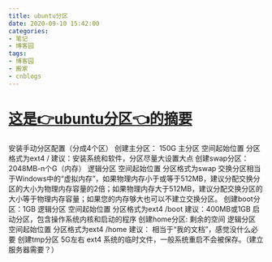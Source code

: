 ```yaml
---
title: ubuntu分区
date: 2020-09-10 15:42:00
categories:
- 笔记
- 博客园
tags:
- 博客园
- 搬家
- cnblogs
---
```

# [这是👉ubuntu分区👈的摘要](../../../../2020/09/10/cnblog_13649165/)
<!--more-->
安装手动分区配置（分成4个区） 创建主分区： 150G 主分区 空间起始位置 分区格式为ext4 / 建议：安装系统和软件，分区尽量大设置大点
创建swap分区：2048MB-n个G（内存） 逻辑分区 空间起始位置 分区格式为swap
交换分区相当于Windows中的“虚拟内存”，如果物理内存小于或等于512MB，建议分配交换分区的大小为物理内存容量的2倍；如果物理内存大于512MB，建议分配交换分区的大小等于物理内存容量；如果您的内存够大也可以不建立交换分区。
创建boot分区：1GB 逻辑分区 空间起始位置 分区格式为ext4 /boot 建议：400MB或1GB 启动分区，包含操作系统内核和启动的程序
创建home分区: 剩余的空间 逻辑分区 空间起始位置 分区格式为ext4 /home 建议： 相当于“我的文档”，感觉没什么必要 创建tmp分区 5G左右
ext4 系统的临时文件，一般系统重启不会被保存。（建立服务器需要？）


